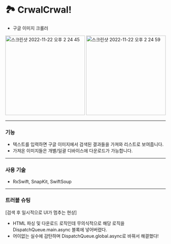 # 🏞 CrwalCrwal!
 - 구글 이미지 크롤러
 <img width="250" alt="스크린샷 2022-11-22 오후 2 24 45" src="https://user-images.githubusercontent.com/44960073/203229197-a0eac7cb-68fe-4144-a0ed-e47fb53136b5.png">
 <img width="250" alt="스크린샷 2022-11-22 오후 2 24 59" src="https://user-images.githubusercontent.com/44960073/203230154-dbe6d847-46cf-4fb0-af2b-8a0a720f2d27.png">
 
 
---
### 기능
- 텍스트를 입력하면 구글 이미지에서 검색된 결과들을 가져와 리스트로 보여줍니다.
- 가져온 이미지들은 개별/일괄 디바이스에 다운로드가 가능합니다.


---
### 사용 기술
 - RxSwift, SnapKit, SwiftSoup


---
### 트러블 슈팅
 [검색 후 일시적으로 UI가 멈추는 현상]
  - HTML 파싱 및 다운로드 로직인데 무의식적으로 해당 로직을 DispatchQueue.main.async 블록에 넣어버렸다.
  - 어이없는 실수에 감탄하며 DispatchQueue.global.async로 바꿔서 해결했다!
 

